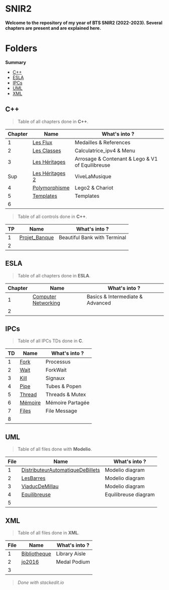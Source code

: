 # SNIR2
**Welcome to the repository of my year of BTS SNIR2 (2022-2023). Several chapters are present and are explained here.**

# Folders
**Summary**

- [C++](#c++)
- [ESLA](#esla)
- [IPCs](#ipcs)
- [UML](#uml)
- [XML](#xml)

## C++
> Table of all chapters done in **C++**.

|Chapter|Name        |What's into ?       |
|-------|------------|--------------------|
|1|[Les Flux](https://github.com/ClementDaguenet/SNIR2/tree/main/C%2B%2B/CH1_Les_Flux)|Medailles & References|
|2|[Les Classes](https://github.com/ClementDaguenet/SNIR2/tree/main/C%2B%2B/CH2_Les_Classes) |Calculatrice_ipv4 & Menu|
|3|[Les Héritages](https://github.com/ClementDaguenet/SNIR2/tree/main/C%2B%2B/CH3_LesHeritages)|Arrosage & Contenant & Lego & V1 of Equilibreuse|
|Sup|[Les Héritages 2](https://github.com/ClementDaguenet/SNIR2/tree/main/C%2B%2B/CHSUP_Heritage)|ViveLaMusique|
|4|[Polymorphisme](https://github.com/ClementDaguenet/SNIR2/tree/main/C%2B%2B/CH4_Polymorphisme)|Lego2 & Chariot|
|5|[Templates](https://github.com/ClementDaguenet/SNIR2/tree/main/C%2B%2B/CH5_Les_Templates)|Templates|
|6|[]()||

> Table of all controls done in **C++**.

|TP     |Name        |What's into ?       |
|-------|------------|--------------------|
|1|[Projet_Banque](https://github.com/ClementDaguenet/SNIR2/tree/main/C%2B%2B/TPCTRL1_Projet_Banque/Banque)|Beautiful Bank with Terminal|
|2|||

## ESLA
> Table of all chapters done in **ESLA**.

|Chapter|Name        |What's into ?       |
|-------|------------|--------------------|
|1|[Computer Networking](https://github.com/ClementDaguenet/SNIR2/tree/main/ESLA/Computer%20Networking)|Basics & Intermediate & Advanced|
|2|||

## IPCs
> Table of all IPCs TDs done in **C**.

|TD|Name        |What's into ?                          |
|-------|------------|--------------------|
|1|[Fork](https://github.com/ClementDaguenet/SNIR2/tree/main/IPCs/C/TD1)|Processus|
|2|[Wait](https://github.com/ClementDaguenet/SNIR2/tree/main/IPCs/C/TD2)|ForkWait|
|3|[Kill](https://github.com/ClementDaguenet/SNIR2/tree/main/IPCs/C/TD3)|Signaux|
|4|[Pipe](https://github.com/ClementDaguenet/SNIR2/tree/main/IPCs/C/TD4)|Tubes & Popen|
|5|[Thread](https://github.com/ClementDaguenet/SNIR2/tree/main/IPCs/C/TD5)|Threads & Mutex|
|6|[Mémoire](https://github.com/ClementDaguenet/SNIR2/tree/main/IPCs/C/TD6)|Mémoire Partagée|
|7|[Files](https://github.com/ClementDaguenet/SNIR2/tree/main/IPCs/C/TD7)|File Message|
|8|[]()||

## UML
> Table of all files done with **Modelio**.

|File|Name        |What's into ?                          |
|-------|------------|--------------------|
|1|[DistributeurAutomatiqueDeBillets](https://github.com/ClementDaguenet/SNIR2/tree/main/UML/DistributeurAutomatiqueDeBillets)|Modelio diagram|
|2|[LesBarres](https://github.com/ClementDaguenet/SNIR2/tree/main/UML/LesBarres) |Modelio diagram|
|3|[ViaducDeMillau](https://github.com/ClementDaguenet/SNIR2/tree/main/UML/ViaducDeMillau)|Modelio diagram|
|4|[Equilibreuse](https://github.com/ClementDaguenet/SNIR2/tree/main/UML/Equilibreuse_CoursUML)|Equilibreuse diagram|
|5|[]()||

## XML
> Table of all files done in **XML**.

|File|Name        |What's into ?                          |
|-------|------------|--------------------|
|1|[Bibliotheque](https://github.com/ClementDaguenet/SNIR2/tree/main/XML/Bibliotheque)|Library Aisle|
|2|[jo2016](https://github.com/ClementDaguenet/SNIR2/tree/main/XML/jo2016)|Medal Podium|
|3|[]()||

>*Done with stackedit.io*
